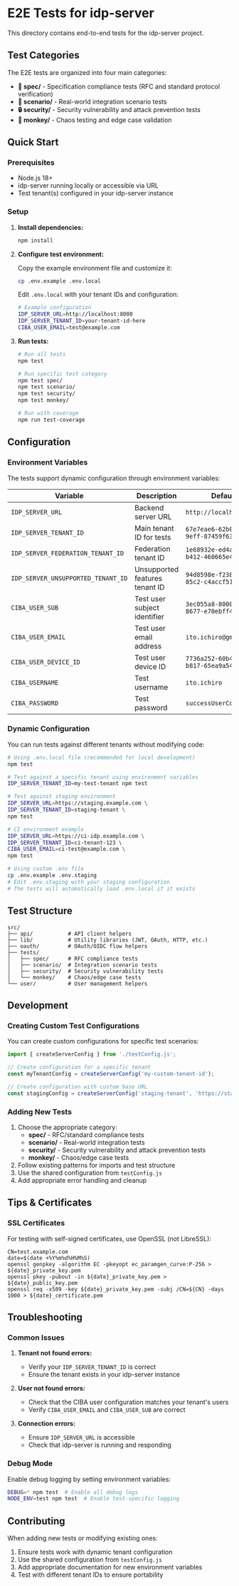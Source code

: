 # E2E Tests for idp-server

This directory contains end-to-end tests for the idp-server project.

## Test Categories

The E2E tests are organized into four main categories:

- **📘 spec/** - Specification compliance tests (RFC and standard protocol verification)
- **📕 scenario/** - Real-world integration scenario tests
- **🔒 security/** - Security vulnerability and attack prevention tests
- **🐒 monkey/** - Chaos testing and edge case validation

## Quick Start

### Prerequisites

- Node.js 18+
- idp-server running locally or accessible via URL
- Test tenant(s) configured in your idp-server instance

### Setup

1. **Install dependencies:**
   ```bash
   npm install
   ```

2. **Configure test environment:**
   
   Copy the example environment file and customize it:
   ```bash
   cp .env.example .env.local
   ```
   
   Edit `.env.local` with your tenant IDs and configuration:
   ```bash
   # Example configuration
   IDP_SERVER_URL=http://localhost:8080
   IDP_SERVER_TENANT_ID=your-tenant-id-here
   CIBA_USER_EMAIL=test@example.com
   ```

3. **Run tests:**
   ```bash
   # Run all tests
   npm test

   # Run specific test category
   npm test spec/
   npm test scenario/
   npm test security/
   npm test monkey/
   
   # Run with coverage
   npm run test-coverage
   ```

## Configuration

### Environment Variables

The tests support dynamic configuration through environment variables:

| Variable | Description | Default |
|----------|-------------|---------|
| `IDP_SERVER_URL` | Backend server URL | `http://localhost:8080` |
| `IDP_SERVER_TENANT_ID` | Main tenant ID for tests | `67e7eae6-62b0-4500-9eff-87459f63fc66` |
| `IDP_SERVER_FEDERATION_TENANT_ID` | Federation tenant ID | `1e68932e-ed4a-43e7-b412-460665e42df3` |
| `IDP_SERVER_UNSUPPORTED_TENANT_ID` | Unsupported features tenant ID | `94d8598e-f238-4150-85c2-c4accf515784` |
| `CIBA_USER_SUB` | Test user subject identifier | `3ec055a8-8000-44a2-8677-e70ebff414e2` |
| `CIBA_USER_EMAIL` | Test user email address | `ito.ichiro@gmail.com` |
| `CIBA_USER_DEVICE_ID` | Test user device ID | `7736a252-60b4-45f5-b817-65ea9a540860` |
| `CIBA_USERNAME` | Test username | `ito.ichiro` |
| `CIBA_PASSWORD` | Test password | `successUserCode001` |

### Dynamic Configuration

You can run tests against different tenants without modifying code:

```bash
# Using .env.local file (recommended for local development)
npm test

# Test against a specific tenant using environment variables
IDP_SERVER_TENANT_ID=my-test-tenant npm test

# Test against staging environment
IDP_SERVER_URL=https://staging.example.com \
IDP_SERVER_TENANT_ID=staging-tenant \
npm test

# CI environment example
IDP_SERVER_URL=https://ci-idp.example.com \
IDP_SERVER_TENANT_ID=ci-tenant-123 \
CIBA_USER_EMAIL=ci-test@example.com \
npm test

# Using custom .env file
cp .env.example .env.staging
# Edit .env.staging with your staging configuration
# The tests will automatically load .env.local if it exists
```

## Test Structure

```
src/
├── api/           # API client helpers
├── lib/           # Utility libraries (JWT, OAuth, HTTP, etc.)
├── oauth/         # OAuth/OIDC flow helpers
├── tests/
│   ├── spec/      # RFC compliance tests
│   ├── scenario/  # Integration scenario tests
│   ├── security/  # Security vulnerability tests
│   └── monkey/    # Chaos/edge case tests
└── user/          # User management helpers
```

## Development

### Creating Custom Test Configurations

You can create custom configurations for specific test scenarios:

```javascript
import { createServerConfig } from './testConfig.js';

// Create configuration for a specific tenant
const myTenantConfig = createServerConfig('my-custom-tenant-id');

// Create configuration with custom base URL
const stagingConfig = createServerConfig('staging-tenant', 'https://staging.example.com');
```

### Adding New Tests

1. Choose the appropriate category:
   - **spec/** - RFC/standard compliance tests
   - **scenario/** - Real-world integration tests
   - **security/** - Security vulnerability and attack prevention tests
   - **monkey/** - Chaos/edge case tests
2. Follow existing patterns for imports and test structure
3. Use the shared configuration from `testConfig.js`
4. Add appropriate error handling and cleanup

## Tips & Certificates

### SSL Certificates

For testing with self-signed certificates, use OpenSSL (not LibreSSL):

```shell
CN=test.example.com
date=$(date +%Y%m%d%H%M%S)
openssl genpkey -algorithm EC -pkeyopt ec_paramgen_curve:P-256 > ${date}_private_key.pem
openssl pkey -pubout -in ${date}_private_key.pem > ${date}_public_key.pem
openssl req -x509 -key ${date}_private_key.pem -subj /CN=${CN} -days 1000 > ${date}_certificate.pem
```

## Troubleshooting

### Common Issues

1. **Tenant not found errors:**
   - Verify your `IDP_SERVER_TENANT_ID` is correct
   - Ensure the tenant exists in your idp-server instance

2. **User not found errors:**
   - Check that the CIBA user configuration matches your tenant's users
   - Verify `CIBA_USER_EMAIL` and `CIBA_USER_SUB` are correct

3. **Connection errors:**
   - Ensure `IDP_SERVER_URL` is accessible
   - Check that idp-server is running and responding

### Debug Mode

Enable debug logging by setting environment variables:

```bash
DEBUG=* npm test  # Enable all debug logs
NODE_ENV=test npm test  # Enable test-specific logging
```

## Contributing

When adding new tests or modifying existing ones:

1. Ensure tests work with dynamic tenant configuration
2. Use the shared configuration from `testConfig.js`
3. Add appropriate documentation for new environment variables
4. Test with different tenant IDs to ensure portability